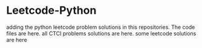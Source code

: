 # Leetcode-Python
adding the python leetcode problem solutions in this repositories. 
The code files are here.
all CTCI problems solutions are here.
some leetcode solutions are here































































































































































































































































































































































































































































































































































































































































































